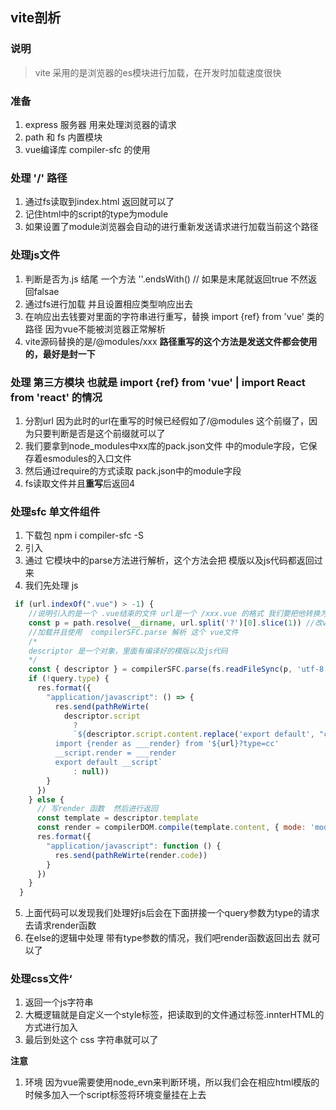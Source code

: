 
## vite剖析


### 说明
> vite 采用的是浏览器的es模块进行加载，在开发时加载速度很快



### 准备
1. express 服务器 用来处理浏览器的请求
2. path 和 fs 内置模块
3. vue编译库 compiler-sfc 的使用
### 处理 '/' 路径 
1. 通过fs读取到index.html 返回就可以了
2. 记住html中的script的type为module
3. 如果设置了module浏览器会自动的进行重新发送请求进行加载当前这个路径

### 处理js文件
1. 判断是否为.js 结尾  一个方法 ''.endsWith() // 如果是末尾就返回true 不然返回falsae
2. 通过fs进行加载 并且设置相应类型响应出去
3. 在响应出去钱要对里面的字符串进行重写，替换 import {ref} from 'vue' 类的路径 因为vue不能被浏览器正常解析
4. vite源码替换的是/@modules/xxx **路径重写的这个方法是发送文件都会使用的，最好是封一下**


### 处理 第三方模块 也就是 import {ref} from 'vue'  | import React from 'react' 的情况
1. 分割url 因为此时的url在重写的时候已经假如了/@modules 这个前缀了，因为只要判断是否是这个前缀就可以了
2. 我们要拿到node_modules中xx库的pack.json文件 中的module字段，它保存着esmodules的入口文件
3. 然后通过require的方式读取 pack.json中的module字段
4. fs读取文件并且**重写**后返回4

### 处理sfc 单文件组件
1. 下载包  npm i compiler-sfc -S
2. 引入
3. 通过 它模块中的parse方法进行解析，这个方法会把 模版以及js代码都返回过来
4. 我们先处理 js 
```js
 if (url.indexOf(".vue") > -1) {
    //说明引入的是一个 .vue结束的文件 url是一个 /xxx.vue 的格式 我们要把他转换为 xxx.vue
    const p = path.resolve(__dirname, url.split('?')[0].slice(1)) //改vue文件的绝对路径
    //加载并且使用  compilerSFC.parse 解析 这个 vue文件
    /* 
    descriptor 是一个对象，里面有编译好的模版以及js代码
    */
    const { descriptor } = compilerSFC.parse(fs.readFileSync(p, 'utf-8'));
    if (!query.type) {
      res.format({
        "application/javascript": () => {
          res.send(pathReWirte(
            descriptor.script
              ?
              `${descriptor.script.content.replace('export default', "const __script =")}
          import {render as ___render} from '${url}?type=cc'
          __script.render = ___render
          export default __script`
              : null))
        }
      })
    } else {
      // 写render 函数  然后进行返回
      const template = descriptor.template
      const render = compilerDOM.compile(template.content, { mode: 'module' })
      res.format({
        "application/javascript": function () {
          res.send(pathReWirte(render.code))
        }
      })
    }
  }
```
5. 上面代码可以发现我们处理好js后会在下面拼接一个query参数为type的请求 去请求render函数
6. 在else的逻辑中处理 带有type参数的情况，我们吧render函数返回出去 就可以了

### 处理css文件‘
1. 返回一个js字符串
2. 大概逻辑就是自定义一个style标签，把读取到的文件通过标签.innterHTML的方式进行加入
3. 最后到处这个 css 字符串就可以了


**注意**
1. 环境 因为vue需要使用node_evn来判断环境，所以我们会在相应html模版的时候多加入一个script标签将环境变量挂在上去